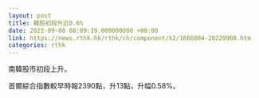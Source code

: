 ```yaml
---
layout: post
title: 韓股初段升近0.6%
date: 2022-09-08 08:09:19.000000000 +08:00
link: https://news.rthk.hk/rthk/ch/component/k2/1666004-20220908.htm
categories: rthk
---
```


南韓股市初段上升。

首爾綜合指數較早時報2390點，升13點，升幅0.58%。
